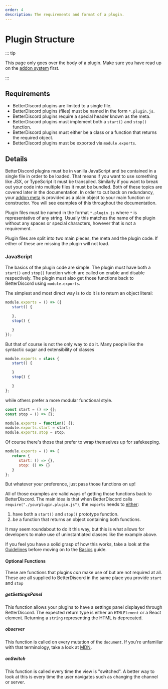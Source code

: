 ```yaml
---
order: 4
description: The requirements and format of a plugin.
---
```


# Plugin Structure

::: tip

This page only goes over the body of a plugin. Make sure you have read up on the [addon system](../../developers/addons.md) first.

:::

## Requirements

 - BetterDiscord plugins are limited to a single file.
 - BetterDiscord plugins (files) must be named in the form `*.plugin.js`.
 - BetterDiscord plugins require a special header known as the meta.
 - BetterDiscord plugins must implement both a `start()` and `stop()` function.
 - BetterDiscord plugins must either be a class or a function that returns the required object.
 - BetterDiscord plugins must be exported via `module.exports`.

## Details

BetterDiscord plugins must be in vanilla JavaScript and be contained in a single file in order to be loaded. That means if you want to use something like JSX, or TypeScript it must be transpiled. Similarly if you want to break out your code into multiple files it must be bundled. Both of these topics are covered later in the documentation. In order to cut back on redundancy, your [addon meta](../../developers/addons.md) is provided as a plain object to your main function or constructor. You will see examples of this throughout the documentation.

Plugin files must be named in the format `*.plugin.js` where `*` is representative of any string. Usually this matches the name of the plugin without any spaces or special characters, however that is not a requirement.

Plugin files are split into two main pieces, the meta and the plugin code. If either of these are missing the plugin will not load.

### JavaScript

The basics of the plugin code are simple. The plugin must have both a `start()` and `stop()` function which are called on enable and disable respectively. The plugin must also get those functions back to BetterDiscord using `module.exports`.

The simplest and most direct way is to do it is to return an object literal:
```js
module.exports = () => ({
   start() {

   },
   stop() {

   }
});
```

But that of course is not the only way to do it. Many people like the syntactic sugar and extensibility of classes

```js
module.exports = class {
   start() {

   }
   stop() {

   }
};
```

while others prefer a more modular functional style.

```js
const start = () => {};
const stop = () => {};

module.exports = function() {};
module.exports.start = start;
module.exports.stop = stop;
```

Of course there's those that prefer to wrap themselves up for safekeeping.

```js
module.exports = () => {
   return {
      start: () => {},
      stop: () => {}
   }
};
```

But whatever your preference, just pass those functions on up!

All of those examples are valid ways of getting those functions back to BetterDiscord. The main idea is that when BetterDiscord calls `require("./yourplugin.plugin.js")`, the `exports` needs to <u>either</u>:
1. have both a `start()` and `stop()` prototype function.
2. _be_ a function that returns an object containing both functions.

It may seem roundabout to do it this way, but this is what allows for developers to make use of uninstantiated classes like the example above.

If you feel you have a solid grasp of how this works, take a look at the [Guidelines](./guidelines) before moving on to the [Basics](../basics/creating-a-plugin.md) guide.

#### Optional Functions

These are functions that plugins _can_ make use of but are not required at all. These are all supplied to BetterDiscord in the same place you provide `start` and `stop`

##### getSettingsPanel

This function allows your plugins to have a settings panel displayed through BetterDiscord. The expected return type is either an `HTMLElement` or a React element. Returning a `string` representing the HTML is deprecated.

##### observer

This function is called on every mutation of the `document`. If you're unfamiliar with that terminology, take a look at [MDN](https://developer.mozilla.org/en-US/docs/Web/API/MutationObserver/observe).

##### onSwitch

This function is called every time the view is "switched". A better way to look at this is every time the user navigates such as changing the channel or server.